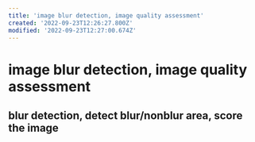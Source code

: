 ```yaml
---
title: 'image blur detection, image quality assessment'
created: '2022-09-23T12:26:27.800Z'
modified: '2022-09-23T12:27:00.674Z'
---
```


# image blur detection, image quality assessment

## blur detection, detect blur/nonblur area, score the image



